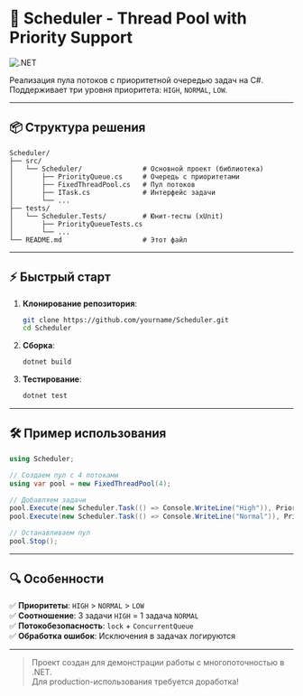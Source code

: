 # 🚀 Scheduler - Thread Pool with Priority Support

![.NET](https://img.shields.io/badge/.NET-5C2D91?logo=.net)

Реализация пула потоков с приоритетной очередью задач на C#. Поддерживает три уровня приоритета: `HIGH`, `NORMAL`, `LOW`.

---

## 📦 Структура решения

```
Scheduler/
├── src/
│   └── Scheduler/               # Основной проект (библиотека)
│       ├── PriorityQueue.cs     # Очередь с приоритетами
│       ├── FixedThreadPool.cs   # Пул потоков
│       ├── ITask.cs             # Интерфейс задачи
│       └── ...
├── tests/
│   └── Scheduler.Tests/         # Юнит-тесты (xUnit)
│       ├── PriorityQueueTests.cs
│       └── ...
└── README.md                    # Этот файл
```

---

## ⚡ Быстрый старт

1. **Клонирование репозитория**:
   ```bash
   git clone https://github.com/yourname/Scheduler.git
   cd Scheduler
   ```

2. **Сборка**:
   ```bash
   dotnet build
   ```

3. **Тестирование**:
   ```bash
   dotnet test
   ```

---

## 🛠️ Пример использования

```csharp
using Scheduler;

// Создаем пул с 4 потоками
using var pool = new FixedThreadPool(4);

// Добавляем задачи
pool.Execute(new Scheduler.Task(() => Console.WriteLine("High")), Priority.HIGH);
pool.Execute(new Scheduler.Task(() => Console.WriteLine("Normal")), Priority.NORMAL);

// Останавливаем пул
pool.Stop();
```

---

## 🔍 Особенности

✅ **Приоритеты**: `HIGH` > `NORMAL` > `LOW`\
✅ **Соотношение**: 3 задачи `HIGH` = 1 задача `NORMAL`\
✅ **Потокобезопасность**: `lock` + `ConcurrentQueue`\
✅ **Обработка ошибок**: Исключения в задачах логируются

---

> Проект создан для демонстрации работы с многопоточностью в .NET.  
> Для production-использования требуется доработка!
